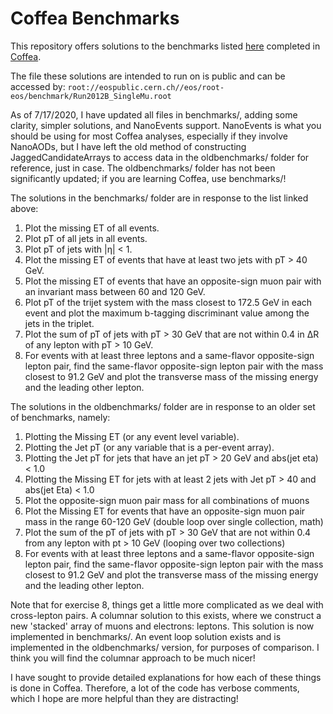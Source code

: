 # Coffea Benchmarks
This repository offers solutions to the benchmarks listed [here](https://github.com/iris-hep/adl-benchmarks-index) completed in [Coffea](https://github.com/CoffeaTeam/coffea).

The file these solutions are intended to run on is public and can be accessed by: `root://eospublic.cern.ch//eos/root-eos/benchmark/Run2012B_SingleMu.root`

As of 7/17/2020, I have updated all files in benchmarks/, adding some clarity, simpler solutions, and NanoEvents support. NanoEvents is what you should be using for most Coffea analyses, especially if they involve NanoAODs, but I have left the old method of constructing JaggedCandidateArrays to access data in the oldbenchmarks/ folder for reference, just in case. The oldbenchmarks/ folder has not been significantly updated; if you are learning Coffea, use benchmarks/!

The solutions in the benchmarks/ folder are in response to the list linked above:

1. Plot the missing ET of all events.
2. Plot pT of all jets in all events.
3. Plot pT of jets with |η| < 1.
4. Plot the missing ET of events that have at least two jets with pT > 40 GeV.
5. Plot the missing ET of events that have an opposite-sign muon pair with an invariant mass between 60 and 120 GeV.
6. Plot pT of the trijet system with the mass closest to 172.5 GeV in each event and plot the maximum b-tagging discriminant value among the jets in the triplet.
7. Plot the sum of pT of jets with pT > 30 GeV that are not within 0.4 in ΔR of any lepton with pT > 10 GeV.
8. For events with at least three leptons and a same-flavor opposite-sign lepton pair, find the same-flavor opposite-sign lepton pair with the mass closest to 91.2 GeV and plot the transverse mass of the missing energy and the leading other lepton.

The solutions in the oldbenchmarks/ folder are in response to an older set of benchmarks, namely:

1. Plotting the Missing ET (or any event level variable).
2. Plotting the Jet pT (or any variable that is a per-event array).
3. Plotting the Jet pT for jets that have an jet pT > 20 GeV and abs(jet eta) < 1.0
4. Plotting the Missing ET for jets with at least 2 jets with Jet pT > 40 and abs(jet Eta) < 1.0
5. Plot the opposite-sign muon pair mass for all combinations of muons
6. Plot the Missing ET for events that have an opposite-sign muon pair mass in the range 60-120 GeV (double loop over single collection, math)
7. Plot the sum of the pT of jets with pT > 30 GeV that are not within 0.4 from any lepton with pt > 10 GeV (looping over two collections)
8. For events with at least three leptons and a same-flavor opposite-sign lepton pair, find the same-flavor opposite-sign lepton pair with the mass closest to 91.2 GeV and plot the transverse mass of the missing energy and the leading other lepton.

Note that for exercise 8, things get a little more complicated as we deal with cross-lepton pairs. A columnar solution to this exists, where we construct a new 'stacked' array of muons and electrons: leptons. This solution is now implemented in benchmarks/. An event loop solution exists and is implemented in the oldbenchmarks/ version, for purposes of comparison. I think you will find the columnar approach to be much nicer!

I have sought to provide detailed explanations for how each of these things is done in Coffea. Therefore, a lot of the code has verbose comments, which I hope are more helpful than they are distracting!
